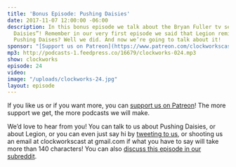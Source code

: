```yaml
---
title: 'Bonus Episode: Pushing Daisies'
date: 2017-11-07 12:00:00 -06:00
description: In this bonus episode we talk about the Bryan Fuller tv series “Pushing
  Daisies”! Remember in our very first episode we said that Legion reminded us of
  Pushing Daises? Well we did. And now we’re going to talk about it!
sponsor: "[Support us on Patreon](https://www.patreon.com/clockworkscast)"
mp3: http://podcasts-1.feedpress.co/16679/clockworks-024.mp3
show: clockworks
episode: 24
video: 
image: "/uploads/clockworks-24.jpg"
layout: episode
---
```


If you like us or if you want more, you can [support us on Patreon](https://www.patreon.com/clockworkscast)! The more support we get, the more podcasts we will make.

We’d love to hear from you! You can talk to us about Pushing Daisies, or about Legion, or you can even just say hi by [tweeting to us](http://www.twitter.com/clockworkscast), or shooting us an email at clockworkscast at gmail.com if what you have to say will take more than 140 characters! You can also [discuss this episode in our subreddit](https://www.reddit.com/r/Goodstuff_fm/).
